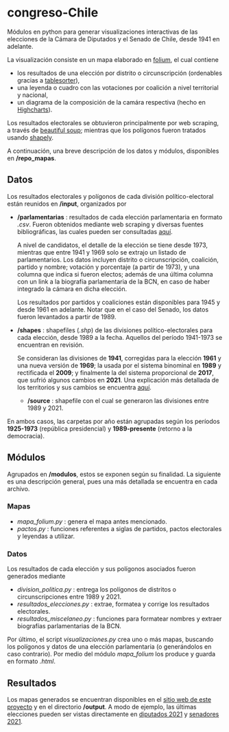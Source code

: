 # congreso-Chile
Módulos en python para generar visualizaciones interactivas de las elecciones de la Cámara de Diputados y el Senado de Chile, desde 1941 en adelante.

La visualización consiste en un mapa elaborado en [folium](https://python-visualization.github.io/folium/), el cual contiene 
* los resultados de una elección por distrito o circunscripción (ordenables gracias a [tablesorter](https://mottie.github.io/tablesorter/docs/)),
* una leyenda o cuadro con las votaciones por coalición a nivel territorial y nacional, 
* un diagrama de la composición de la camára respectiva (hecho en [Highcharts](https://www.highcharts.com/)).  

Los resultados electorales se obtuvieron principalmente por web scraping, a través de [beautiful soup](https://www.crummy.com/software/BeautifulSoup/bs4/doc/); mientras que los polígonos fueron tratados usando [shapely](https://shapely.readthedocs.io/en/stable/manual.html).

A continuación, una breve descripción de los datos y módulos, disponibles en **/repo_mapas**.

## Datos
Los resultados electorales y polígonos de cada división político-electoral están reunidos en **/input**, organizados por
* **/parlamentarias** : resultados de cada elección parlamentaria en formato *.csv*. Fueron obtenidos mediante web scraping y diversas fuentes bibliográficas, las cuales pueden ser consultadas [aquí](/fuentes.html).  
	
  A nivel de candidatos, el detalle de la elección se tiene desde 1973, mientras que entre 1941 y 1969 solo se extrajo un listado de parlamentarios. Los datos incluyen distrito o circunscripción, coalición, partido y nombre; votación y porcentaje (a partir de 1973), y una columna que indica si fueron electos; además de una última columna con un link a la biografía parlamentaria de la BCN, en caso de haber integrado la cámara en dicha elección.  
  
  Los resultados por partidos y coaliciones están disponibles para 1945 y desde 1961 en adelante. Notar que en el caso del Senado, los datos fueron levantados a partir de 1989. 
  
* **/shapes** : shapefiles (*.shp*) de las divisiones político-electorales para cada elección, desde 1989 a la fecha. Aquellos del período 1941-1973 se encuentran en revisión.
  	
  Se consideran las divisiones de **1941**, corregidas para la elección **1961** y una nueva versión de **1969**; la usada por el sistema binominal en **1989** y rectificada el **2009**; y finalmente la del sistema proporcional de **2017**, que sufrió algunos cambios en **2021**. Una explicación más detallada de los territorios y sus cambios se encuentra [aquí](/sistemas.html). 
  * **/source** : shapefile con el cual se generaron las divisiones entre 1989 y 2021. 

En ambos casos, las carpetas por año están agrupadas según los períodos **1925-1973** (república presidencial) y **1989-presente** (retorno a la democracia).

## Módulos
Agrupados en **/modulos**, estos se exponen según su finalidad. La siguiente es una descripción general, pues una más detallada se encuentra en cada archivo.

### Mapas
* *mapa_folium.py* : genera el mapa antes mencionado.
* *pactos.py* : funciones referentes a siglas de partidos, pactos electorales y leyendas a utilizar.

### Datos
Los resultados de cada elección y sus polígonos asociados fueron generados mediante
* *division_politica.py* : entrega los polígonos de distritos o circunscripciones entre 1989 y 2021.
* *resultados_elecciones.py* : extrae, formatea y corrige los resultados electorales.
* *resultados_miscelaneo.py* : funciones para formatear nombres y extraer biografías parlamentarias de la BCN.

Por último, el script *visualizaciones.py* crea uno o más mapas, buscando los polígonos y datos de una elección parlamentaria (o generándolos en caso contrario). Por medio del módulo *mapa_folium* los produce y guarda en formato *.html*.   

## Resultados
Los mapas generados se encuentran disponibles en el [sitio web de este proyecto](https://sebastianriffo.github.io/congreso-chile/) y en el directorio **/output**. A modo de ejemplo, las últimas elecciones pueden ser vistas directamente en [diputados 2021](https://sebastianriffo.github.io/congreso-chile/es/mapas/2022-2026_Diputados.html) y [senadores 2021](https://sebastianriffo.github.io/congreso-chile/es/mapas/2022-2026_Senadores.html). 




